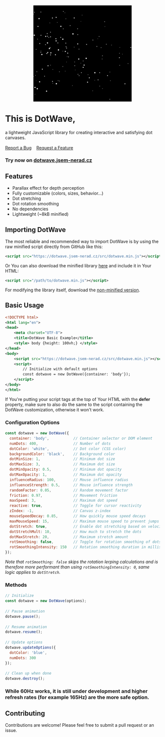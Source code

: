 <p align="center">
  <img src="/preview.png" style="width: 20rem; height: auto;" align="center" alt="Preview screenshot">
  <h1>This is DotWave,</h1>
  a lightweight JavaScript library for creating interactive and satisfying dot canvases.
  <div style="display: flex; gap: 1rem; padding-top: 1rem">
    <a href="https://github.com/jsem-nerad/DotWave.js/issues/new?labels=bug&template=bug-report---.md">Report a Bug</a>
    <a href="https://github.com/jsem-nerad/DotWave.js/issues/new?labels=enhancement&template=feature-request---.md">Request a Feature</a>
  </div>
</p>

### Try now on [dotwave.jsem-nerad.cz](https://dotwave.jsem-nerad.cz/)

## Features

- Parallax effect for depth perception
- Fully customizable (colors, sizes, behavior...)
- Dot stretching
- Dot rotation smoothing
- No dependencies
- Lightweight (~8kB minified)

## Importing DotWave

The most reliable and recommended way to import DotWave is by using the raw minified script directly from GitHub like this:
```xml
<script src="https://dotwave.jsem-nerad.cz/src/dotwave.min.js"></script>
```

Or You can also download the minified library [here](https://github.com/jsem-nerad/DotWave.js/blob/main/src/dotwave.min.js) and include it in Your HTML:
```xml
<script src="/path/to/dotwave.min.js"></script>
```

For modifying the library itself, download the [non-minified version](https://github.com/jsem-nerad/DotWave.js/blob/main/src/dotwave.js).

## Basic Usage
```xml
<!DOCTYPE html> 
<html lang="en"> 
<head> 
    <meta charset="UTF-8"> 
    <title>DotWave Basic Example</title> 
    <style> body {height: 100vh;} </style>
</head> 
<body> 
    <script src="https://dotwave.jsem-nerad.cz/src/dotwave.min.js"></script>
    <script>
        // Initialize with default options
        const dotwave = new DotWave({container: 'body'});
    </script>
</body> 
</html> 
```
If You're putting your script tags at the top of Your HTML with the **defer** property,
make sure to also do the same to the script containing the DotWave customization, otherwise it won't work.

### Configuration Options


```JavaScript
const dotwave = new DotWave({
  container: 'body',           // Container selector or DOM element
  numDots: 400,                // Number of dots
  dotColor: 'white',           // Dot color (CSS color)
  backgroundColor: 'black',    // Background color
  dotMinSize: 1,               // Minimum dot size
  dotMaxSize: 3,               // Maximum dot size
  dotMinOpacity: 0.5,          // Minimum dot opacity
  dotMaxOpacity: 1,            // Maximum dot opacity
  influenceRadius: 100,        // Mouse influence radius
  influenceStrength: 0.5,      // Mouse influence strength
  randomFactor: 0.05,          // Random movement factor
  friction: 0.97,              // Movement friction
  maxSpeed: 3,                 // Maximum dot speed
  reactive: true,              // Toggle for cursor reactivity
  zIndex: -1,                  // Canvas z-index
  mouseSpeedDecay: 0.85,       // How quickly mouse speed decays
  maxMouseSpeed: 15,           // Maximum mouse speed to prevent jumps
  dotStretch: true,            // Enable dot stretching based on velocity
  dotStretchMult: 10,          // How much to stretch the dots
  dotMaxStretch: 20,           // Maximum stretch amount
  rotSmoothing: false,         // Toggle for rotation smoothing of dots
  rotSmoothingIntensity: 150   // Rotation smoothing duration in milliseconds
});
```
*Note that `rotSmoothing: false` skips the rotation lerping calculations and is therefore more performant than using `rotSmoothingIntensity: 0`, same logic applies to `dotStretch`.*

### Methods
```JavaScript
// Initialize
const dotwave = new DotWave(options);

// Pause animation
dotwave.pause();

// Resume animation
dotwave.resume();

// Update options
dotwave.updateOptions({
  dotColor: 'blue',
  numDots: 300
});

// Clean up when done
dotwave.destroy();
```
### While 60Hz works, it is still under development and higher refresh rates (for example 165Hz) are the more safe option.

## Contributing
Contributions are welcome! Please feel free to submit a pull request or an issue.
